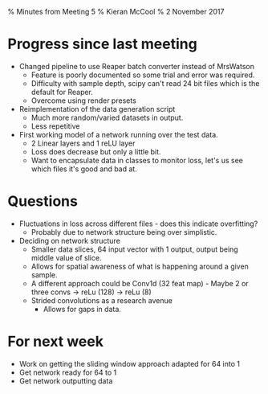 % Minutes from Meeting 5
% Kieran McCool
% 2 November 2017

# Progress since last meeting

* Changed pipeline to use Reaper batch converter instead of MrsWatson
    - Feature is poorly documented so some trial and error was required.
    - Difficulty with sample depth, scipy can't read 24 bit files which is the default for Reaper.
    - Overcome using render presets
* Reimplementation of the data generation script
    - Much more random/varied datasets in output.
    - Less repetitive
* First working model of a network running over the test data.
    - 2 Linear layers and 1 reLU layer
    - Loss does decrease but only a little bit. 
    - Want to encapsulate data in classes to monitor loss, let's us see which files it's good and bad at.

# Questions

* Fluctuations in loss across different files - does this indicate overfitting?
    - Probably due to network structure being over simplistic.
* Deciding on network structure
    - Smaller data slices, 64 input vector with 1 output, output being middle value of slice.
    - Allows for spatial awareness of what is happening around a given sample.
    - A different approach could be Conv1d (32 feat map) - Maybe 2 or three convs -> reLu (128) -> reLu (8)
    - Strided convolutions as a research avenue
        - Allows for gaps in data.

# For next week

* Work on getting the sliding window approach adapted for 64 into 1
* Get network ready for 64 to 1
* Get network outputting data

